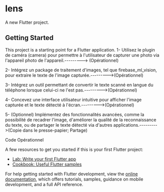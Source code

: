 # lens

A new Flutter project.

## Getting Started

This project is a starting point for a Flutter application.
1- Utilisez le plugin de caméra (camera) pour permettre à l'utilisateur de capturer une photo via l'appareil photo de l'appareil.---------> (Opérationnel)

2- Intégrez un package de traitement d'images, tel que firebase_ml_vision, pour extraire le texte de l'image capturée.--------->(Opérationnel)

3- Intégrez un outil permettant de convertir le texte scanné en langue du téléphone lorsque celui-ci ne l'est pas.--------->(Opérationnel)

4- Concevez une interface utilisateur intuitive pour afficher l'image capturée et le texte détecté à l'écran.--------->(Opérationnel)

5- (Optionnel) Implémentez des fonctionnalités avancées, comme la possibilité de recadrer l'image, d'améliorer la qualité de la reconnaissance du texte, ou de partager le texte détecté via d'autres applications.--------->(Copie dans le presse-papier; Partage)

Code Opérationnel

A few resources to get you started if this is your first Flutter project:

- [Lab: Write your first Flutter app](https://docs.flutter.dev/get-started/codelab)
- [Cookbook: Useful Flutter samples](https://docs.flutter.dev/cookbook)

For help getting started with Flutter development, view the
[online documentation](https://docs.flutter.dev/), which offers tutorials,
samples, guidance on mobile development, and a full API reference.
